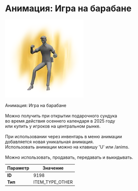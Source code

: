 # Анимация: Игра на барабане

![Item Image](../img/9198.webp?raw=true)

Анимация: Игра на барабане<br><br>Можно получить при открытии подарочного сундука<br>во время действия осеннего календаря в 2025 году<br>или купить у игроков на центральном рынке.<br><br>При использовании через инвентарь в меню анимации<br>добавляется новая уникальная анимация.<br>Использовать анимации можно на клавишу 'U' или /anims.<br><br>Можно использовать, продавать, передавать и выкидывать.


| Параметр | Значение |
|----------|----------|
| **ID** | 9198 |
| **Тип** | ITEM_TYPE_OTHER |


